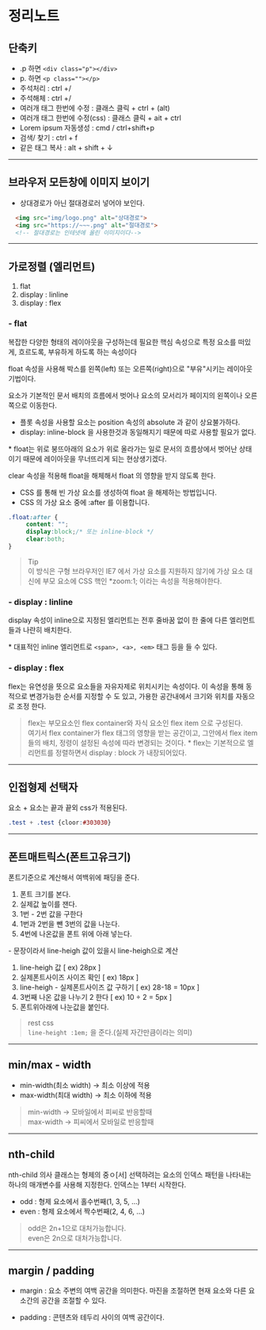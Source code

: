 # 정리노트

## 단축키

- .p 하면  ```<div class="p"></div>```
- p. 하면  ```<p class=""></p>```
- 주석처리 : ctrl +/ 
- 주석해체 : ctrl +/
- 여러개 태그 한번에 수정 : 클래스 클릭 + ctrl + (alt)
- 여러개 태그 한번에 수정(css) : 클래스 클릭 + ait + ctrl
- Lorem ipsum 자동생성 : cmd / ctrl+shift+p
- 검색/ 찾기 : ctrl + f
- 같은 태그 복사 : alt + shift + ↓

---
## 브라우저 모든창에 이미지 보이기

- 상대경로가 아닌 절대경로러 넣어야 보인다.

```html
  <img src="img/logo.png" alt="상대경로">
  <img src="https://~~~.png" alt="절대경로">
  <!-- 절대경로는 인테넷에 올린 이미지이다-->
 ```

---
## 가로정렬 (엘리먼트)

1. flat
2. display : linline 
3. display : flex

### - flat

복잡한 다양한 형태의 레이아웃을 구성하는데 필요한 핵심 속성으로 특정 요소를 떠있게, 흐르도록, 부유하게 하도록 하는 속성이다

float 속성을 사용해 박스를 왼쪽(left) 또는 오른쪽(right)으로 "부유"시키는 레이아웃 기법이다.

요소가 기본적인 문서 배치의 흐름에서 벗어나 요소의 모서리가 페이지의 왼쪽이나 오른쪽으로 이동한다.

- 플롯 속성을 사용할 요소는 position 속성의 absolute 과 같이 상요불가하다.
- display: inline-block 을 사용한것과 동일해지기 때문에 따로 사용할 필요가 없다.

\* float는 위로 붕뜨아래의 요소가 위로 올라가는 일로 문서의 흐름상에서 벗어난 상태이기 때문에 레이아웃을 무너뜨리게 되는 현상생기겠다.

clear 속성을 적용해 float을 해체해서 float 의 영향을 받지 않도록 한다.

- CSS 를 통해 빈 가상 요소를 생성하여 float 을 해제하는 방법입니다.
- CSS 의 가상 요소 중에 :after 를 이용합니다.

```CSS
.float:after {
     content: "";
     display:block;/* 또는 inline-block */
     clear:both;
}
```

>Tip <br>
>이 방식은 구형 브라우저인 IE7 에서 가상 요소를 지원하지 않기에 가상 요소 대신에 부모 요소에 CSS 핵인 *zoom:1; 이라는 속성을 적용해야한다.

### - display : linline  

display 속성이 inline으로 지정된 엘리먼트는 전후 줄바꿈 없이 한 줄에 다른 엘리먼트들과 나란히 배치한다. 

\* 대표적인 inline 엘리먼트로 ```<span>, <a>, <em>``` 태그 등을 들 수 있다.

### - display : flex

flex는 유연성을 뜻으로 요소들을 자유자제로 위치시키는 속성이다. 이 속성을 통해 동적으로 변경가능한 순서를 지정할 수 도 있고, 가용한 공간내에서 크기와 위치를 자동으로 조정 한다.

> flex는 부모요소인 flex container와 자식 요소인 flex item 으로 구성된다.<br>
여기서 flex container가 flex 태그의 영향을 받는 공간이고, 그안에서 flex item들의 배치, 정령이 설정된 속성에 따라 변경되는 것이다.
\* flex는 기본적으로 엘리먼트를 정렬하면서 display : block 가 내장되어있다.

----

## 인접형제 선택자

요소 + 요소는 끝과 끝외 css가 적용된다.

```css
.test + .test {cloor:#303030}
```

----

## 폰트매트릭스(폰트고유크기)
폰트기준으로 계산해서 여백위에 패딩을 준다.

1. 폰트 크기를 본다.
2. 실제값 높이를 잰다.
3. 1번 - 2번 값을 구한다
4. 1번과 2번을 뺀 3번의 값을 나눈다.
5. 4번에 나온값을 폰트 위에 아래 넣는다.

\- 문장이라서 line-heigh 값이 있을시 line-heigh으로 계산

1. line-heigh 값 [ ex) 28px ]
1. 실제폰트사이즈 사이즈 확인 [ ex) 18px ]
1. line-heigh - 실제폰트사이즈 값 구하기 [ ex) 28-18 = 10px ]
1. 3번째 나온 값을 나누기 2 한다 [ ex) 10 ÷ 2 = 5px ]
1. 폰트위아래에 나눈값을 붙인다.

> rest css<br>
```line-height :1em;```
을 준다.(실제 자간만큼이라는 의미)

---

## min/max - width

- min-width(최소 width) → 최소 이상에 적용
- max-width(최대 width) → 최소 이하에 적용

> min-width → 모바일에서 피씨로 반응할때 <br>
max-width → 피씨에서 모바일로 반응할때
---

## nth-child

nth-child 의사 클래스는 형제의 중ㅇ[서] 선택하려는 요소의 인덱스 패턴을 나타내는 하나의 매개변수를 사용해 지정한다. 인덱스는 1부터 시작한다.

- odd : 형제 요소에서 홀수번째(1, 3, 5, ...)
- even : 형제 요소에서 짝수번째(2, 4, 6, ...)
> odd은 2n+1으로 대처가능합니다.<br> even은 2n으로 대처가능합니다.

---

## margin / padding 

- margin  : 요소 주변의 여백 공간을 의미한다. 
마진을 조절하면 현재 요소와 다른 요소간의 공간을 조절할 수 있다.

- padding  : 콘텐츠와 테두리 사이의 여백 공간이다.